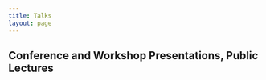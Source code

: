 ```yaml
---
title: Talks
layout: page
---
```


<h2>Conference and Workshop Presentations, Public Lectures</h2>


